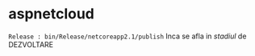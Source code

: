 <style>
#wrapper #dev{
        background: transparent;
        color:red;
        padding:20px;
    }
</style>

# aspnetcloud
```Release : bin/Release/netcoreapp2.1/publish```
Inca se afla in *stadiul* de <span id="dev">DEZVOLTARE</span>
